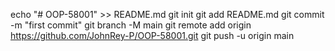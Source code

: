echo "# OOP-58001" >> README.md
git init
git add README.md
git commit -m "first commit"
git branch -M main
git remote add origin https://github.com/JohnRey-P/OOP-58001.git
git push -u origin main
